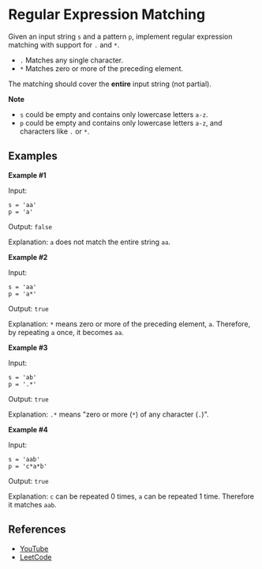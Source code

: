 # Regular Expression Matching

Given an input string `s` and a pattern `p`, implement regular
expression matching with support for `.` and `*`.

- `.` Matches any single character.
- `*` Matches zero or more of the preceding element.

The matching should cover the **entire** input string (not partial).

**Note**

- `s` could be empty and contains only lowercase letters `a-z`.
- `p` could be empty and contains only lowercase letters `a-z`, and characters like `.` or `*`.

## Examples

**Example #1**

Input:

```
s = 'aa'
p = 'a'
```

Output: `false`

Explanation: `a` does not match the entire string `aa`.

**Example #2**

Input:

```
s = 'aa'
p = 'a*'
```

Output: `true`

Explanation: `*` means zero or more of the preceding element, `a`.
Therefore, by repeating `a` once, it becomes `aa`.

**Example #3**

Input:

```
s = 'ab'
p = '.*'
```

Output: `true`

Explanation: `.*` means "zero or more (`*`) of any character (`.`)".

**Example #4**

Input:

```
s = 'aab'
p = 'c*a*b'
```

Output: `true`

Explanation: `c` can be repeated 0 times, `a` can be repeated
1 time. Therefore it matches `aab`.

## References

- [YouTube](https://www.youtube.com/watch?v=l3hda49XcDE&list=PLLXdhg_r2hKA7DPDsunoDZ-Z769jWn4R8&index=71&t=0s)
- [LeetCode](https://leetcode.com/problems/regular-expression-matching/description/)
